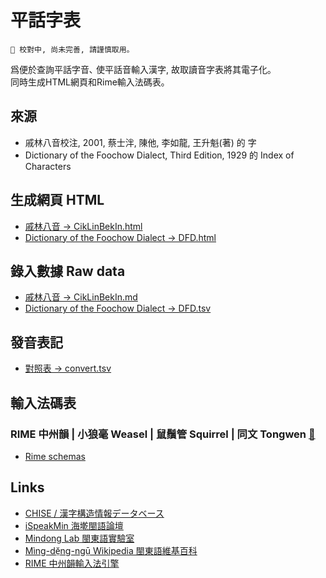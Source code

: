 # 平話字表

`🚧 校對中, 尚未完善, 請謹慎取用｡`

爲便於查詢平話字音､ 使平話音輸入漢字, 故取讀音字表將其電子化｡  
同時生成HTML網頁和Rime輸入法碼表｡

## 來源
- 戚林八音校注, 2001, 蔡士泮, 陳他, 李如龍, 王升魁(著) 的 字
- Dictionary of the Foochow Dialect, Third Edition, 1929 的 Index of Characters

## 生成網頁 HTML
- [戚林八音 → CikLinBekIn.html](CikLinBekIn.html)
- [Dictionary of the Foochow Dialect → DFD.html](DFD.html)

## 錄入數據 Raw data
- [戚林八音 → CikLinBekIn.md](CikLinBekIn.md)
- [Dictionary of the Foochow Dialect → DFD.tsv](DFD.tsv)

## 發音表記
- [對照表 → convert.tsv](convert.tsv)

## 輸入法碼表
### RIME 中州韻 | 小狼毫 Weasel | 鼠鬚管 Squirrel | 同文 Tongwen [🔗](http://rime.im/)
- [Rime schemas](Rime%20schema)

## Links
- [CHISE / 漢字構造情報データベース](http://www.chise.org/ids/)
- [iSpeakMin 海墘閩語論壇](http://www.ispeakmin.com/)
- [Mindong Lab 閩東語實驗室](http://mindonglab.github.io/)
- [Mìng-dĕ̤ng-ngṳ̄ Wikipedia 閩東語維基百科](https://cdo.wikipedia.org/)
- [RIME 中州韻輸入法引擎](http://rime.im/)
